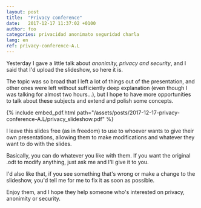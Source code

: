 ```yaml
---
layout: post
title:  "Privacy conference"
date:	2017-12-17 11:37:02 +0100
author: foo
categories: privacidad anonimato seguridad charla
lang: en
ref: privacy-conference-A.L
---
```



Yesterday I gave a little talk about _anonimity, privacy and security_, and I said that
I'd upload the slideshow, so here it is.

The topic was so broad that I left a lot of things out of the presentation, and other
ones were left without sufficiently deep explanation (even though I was talking for
almost two hours...), but I hope to have more opportunities to talk about these subjects
and extend and polish some concepts.

{% include embed_pdf.html
	path="/assets/posts/2017-12-17-privacy-conference-A.L/privacy_slideshow.pdf"
%}


I leave this slides free (as in freedom) to use to whoever wants to give their own
presentations, allowing them to make modifications and whatever they want to do with
the slides.

Basically, you can do whatever you like with them. If you want the original .odt to
modify anything, just ask me and I'll give it to you.

I'd also like that, if you see something that's wrong or make a change to the slideshow,
you'd tell me for me to fix it as soon as possible.

Enjoy them, and I hope they help someone who's interested on privacy, anonimity or
security.

